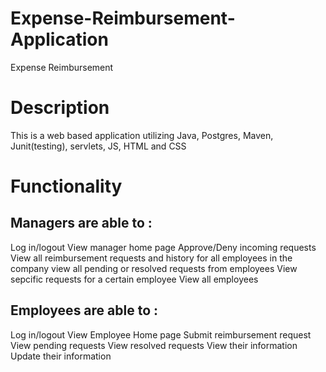 # Expense-Reimbursement-Application
Expense Reimbursement

# Description
This is a web based application utilizing Java, Postgres, Maven, Junit(testing), servlets, JS, HTML and CSS

# Functionality

Managers are able to : 
----------
Log in/logout
View manager home page
Approve/Deny incoming requests
View all reimbursement requests and history for all employees in the company
view all pending or resolved requests from employees
View sepcific requests for a certain employee
View all employees





Employees are able to : 
----------
Log in/logout
View Employee Home page
Submit reimbursement request
View pending requests
View resolved requests
View their information
Update their information
